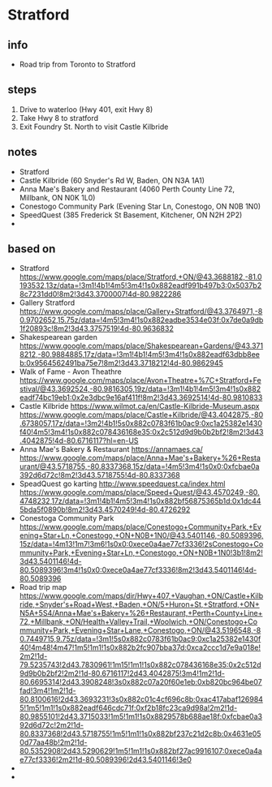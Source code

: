 # Stratford  

## info  
* Road trip from Toronto to Stratford

## steps  
1. Drive to waterloo (Hwy 401, exit Hwy 8)
2. Take Hwy 8 to stratford
3. Exit Foundry St. North to visit Castle Kilbride

## notes  
*  Stratford
*  Castle Kilbride (60 Snyder's Rd W, Baden, ON N3A 1A1)
*  Anna Mae's Bakery and Restaurant (4060 Perth County Line 72, Millbank, ON N0K 1L0)
*  Conestogo Community Park (Evening Star Ln, Conestogo, ON N0B 1N0)
*  SpeedQuest (385 Frederick St Basement, Kitchener, ON N2H 2P2)
*  

## based on  
*  Stratford https://www.google.com/maps/place/Stratford,+ON/@43.3688182,-81.0193532,13z/data=!3m1!4b1!4m5!3m4!1s0x882eadf991b497b3:0x5037b28c7231dd0!8m2!3d43.3700007!4d-80.9822286
*  Gallery Stratford https://www.google.com/maps/place/Gallery+Stratford/@43.3764971,-80.9702652,15.75z/data=!4m5!3m4!1s0x882eadbe3534e03f:0x7de0a9db1f20893c!8m2!3d43.3757519!4d-80.9636832
*  Shakespearean garden https://www.google.com/maps/place/Shakespearean+Gardens/@43.3718212,-80.9884885,17z/data=!3m1!4b1!4m5!3m4!1s0x882eadf63dbb8eeb:0x9564562491ba75e7!8m2!3d43.3718212!4d-80.9862945
*  Walk of Fame - Avon Theathre https://www.google.com/maps/place/Avon+Theatre+%7C+Stratford+Festival/@43.3692524,-80.9816305,19z/data=!3m1!4b1!4m5!3m4!1s0x882eadf74bc19eb1:0x2e3dbc9e16af411f!8m2!3d43.3692514!4d-80.9810833
*  Castle Kilbride https://www.wilmot.ca/en/Castle-Kilbride-Museum.aspx  https://www.google.com/maps/place/Castle+Kilbride/@43.4042875,-80.6738057,17z/data=!3m2!4b1!5s0x882c0783f61b0ac9:0xc1a25382e1430f40!4m5!3m4!1s0x882c078436168e35:0x2c512d9d9b0b2bf2!8m2!3d43.4042875!4d-80.6716117?hl=en-US
* Anna Mae's Bakery & Restaurant https://annamaes.ca/   https://www.google.com/maps/place/Anna+Mae's+Bakery+%26+Restaurant/@43.5718755,-80.8337368,15z/data=!4m5!3m4!1s0x0:0xfcbae0a392d6d72c!8m2!3d43.5718755!4d-80.8337368
* SpeadQuest go karting http://www.speedquest.ca/index.html   https://www.google.com/maps/place/Speed+Quest/@43.4570249,-80.4748232,17z/data=!3m1!4b1!4m5!3m4!1s0x882bf56875365b1d:0x1dc445bda5f0890b!8m2!3d43.4570249!4d-80.4726292
* Conestoga Community Park https://www.google.com/maps/place/Conestogo+Community+Park,+Evening+Star+Ln,+Conestogo,+ON+N0B+1N0/@43.5401146,-80.5089396,15z/data=!4m13!1m7!3m6!1s0x0:0xece0a4ae77cf3336!2sConestogo+Community+Park,+Evening+Star+Ln,+Conestogo,+ON+N0B+1N0!3b1!8m2!3d43.5401146!4d-80.5089396!3m4!1s0x0:0xece0a4ae77cf3336!8m2!3d43.5401146!4d-80.5089396
* Road trip map  https://www.google.com/maps/dir/Hwy+407,+Vaughan,+ON/Castle+Kilbride,+Snyder's+Road+West,+Baden,+ON/5+Huron+St,+Stratford,+ON+N5A+5S4/Anna+Mae's+Bakery+%26+Restaurant,+Perth+County+Line+72,+Millbank,+ON/Health+Valley+Trail,+Woolwich,+ON/Conestogo+Community+Park,+Evening+Star+Lane,+Conestogo,+ON/@43.5196548,-80.7449715,9.75z/data=!3m1!5s0x882c0783f61b0ac9:0xc1a25382e1430f40!4m48!4m47!1m5!1m1!1s0x882b2fc907bba37d:0xca2ccc1d7e9a018e!2m2!1d-79.5235743!2d43.7830961!1m15!1m1!1s0x882c078436168e35:0x2c512d9d9b0b2bf2!2m2!1d-80.6716117!2d43.4042875!3m4!1m2!1d-80.6695314!2d43.3908248!3s0x882c07a20f60e1eb:0xb820bc964be07fad!3m4!1m2!1d-80.8100616!2d43.3693231!3s0x882c01c4cf696c8b:0xac417abaf1269845!1m5!1m1!1s0x882eadf646cdc71f:0xf2b18fc23ca9d98a!2m2!1d-80.9855101!2d43.3715033!1m5!1m1!1s0x8829578b688ae18f:0xfcbae0a392d6d72c!2m2!1d-80.8337368!2d43.5718755!1m5!1m1!1s0x882bf237c21d2c8b:0x4631e050d77aa48b!2m2!1d-80.5352908!2d43.5290629!1m5!1m1!1s0x882bf27ac9916107:0xece0a4ae77cf3336!2m2!1d-80.5089396!2d43.5401146!3e0
* 
* 

